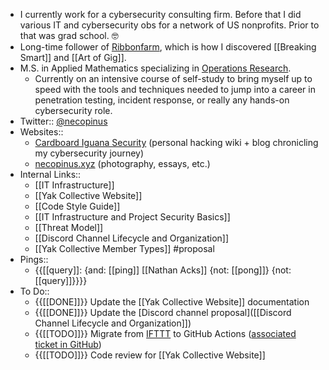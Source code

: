 - I currently work for a cybersecurity consulting firm. Before that I did various IT and cybersecurity obs for a network of US nonprofits. Prior to that was grad school. 🤓
- Long-time follower of [Ribbonfarm](https://www.ribbonfarm.com/), which is how I discovered [[Breaking Smart]] and [[Art of Gig]].
- M.S. in Applied Mathematics specializing in [Operations Research](https://en.wikipedia.org/wiki/Operations_research).
    - Currently on an intensive course of self-study to bring myself up to speed with the tools and techniques needed to jump into a career in penetration testing, incident response, or really any hands-on cybersecurity role.
- Twitter:: [@necopinus](https://twitter.com/necopinus)
- Websites::
    - [Cardboard Iguana Security](https://cardboard-iguana.com) (personal hacking wiki + blog chronicling my cybersecurity journey)
    - [necopinus.xyz](https://necopinus.xyz) (photography, essays, etc.)
- Internal Links::
    - [[IT Infrastructure]]
    - [[Yak Collective Website]]
    - [[Code Style Guide]]
    - [[IT Infrastructure and Project Security Basics]]
    - [[Threat Model]]
    - [[Discord Channel Lifecycle and Organization]]
    - [[Yak Collective Member Types]] #proposal
- Pings::
    - {{[[query]]: {and: [[ping]] [[Nathan Acks]] {not: [[pong]]} {not: [[query]]}}}}
- To Do::
    - {{[[DONE]]}} Update the [[Yak Collective Website]] documentation
    - {{[[DONE]]}} Update the [Discord channel proposal]([[Discord Channel Lifecycle and Organization]])
    - {{[[TODO]]}} Migrate from [IFTTT](https://ifttt.com/) to GitHub Actions ([associated ticket in GitHub](https://github.com/The-Yak-Collective/yakcollective/issues/19))
    - {{[[TODO]]}} Code review for [[Yak Collective Website]]
